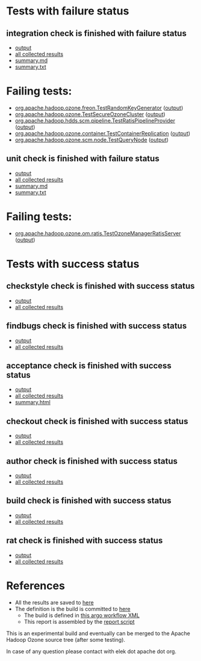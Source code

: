 # Tests with failure status

## integration check is finished with failure status

   * [output](https://raw.githubusercontent.com/elek/ozone-ci/master/trunk/trunk-nightly-20190908-7d8xx/integration/output.log)
   * [all collected results](https://github.com/elek/ozone-ci/tree/master/trunk/trunk-nightly-20190908-7d8xx/integration)
   * [summary.md](https://github.com/elek/ozone-ci/tree/master/trunk/trunk-nightly-20190908-7d8xx/integration/summary.md)
   * [summary.txt](https://github.com/elek/ozone-ci/tree/master/trunk/trunk-nightly-20190908-7d8xx/integration/summary.txt)

# Failing tests: 

 * [org.apache.hadoop.ozone.freon.TestRandomKeyGenerator](hadoop-ozone/tools/org.apache.hadoop.ozone.freon.TestRandomKeyGenerator.txt) ([output](hadoop-ozone/tools/org.apache.hadoop.ozone.freon.TestRandomKeyGenerator-output.txt/))
 * [org.apache.hadoop.ozone.TestSecureOzoneCluster](hadoop-ozone/integration-test/org.apache.hadoop.ozone.TestSecureOzoneCluster.txt) ([output](hadoop-ozone/integration-test/org.apache.hadoop.ozone.TestSecureOzoneCluster-output.txt/))
 * [org.apache.hadoop.hdds.scm.pipeline.TestRatisPipelineProvider](hadoop-ozone/integration-test/org.apache.hadoop.hdds.scm.pipeline.TestRatisPipelineProvider.txt) ([output](hadoop-ozone/integration-test/org.apache.hadoop.hdds.scm.pipeline.TestRatisPipelineProvider-output.txt/))
 * [org.apache.hadoop.ozone.container.TestContainerReplication](hadoop-ozone/integration-test/org.apache.hadoop.ozone.container.TestContainerReplication.txt) ([output](hadoop-ozone/integration-test/org.apache.hadoop.ozone.container.TestContainerReplication-output.txt/))
 * [org.apache.hadoop.ozone.scm.node.TestQueryNode](hadoop-ozone/integration-test/org.apache.hadoop.ozone.scm.node.TestQueryNode.txt) ([output](hadoop-ozone/integration-test/org.apache.hadoop.ozone.scm.node.TestQueryNode-output.txt/))

## unit check is finished with failure status

   * [output](https://raw.githubusercontent.com/elek/ozone-ci/master/trunk/trunk-nightly-20190908-7d8xx/unit/output.log)
   * [all collected results](https://github.com/elek/ozone-ci/tree/master/trunk/trunk-nightly-20190908-7d8xx/unit)
   * [summary.md](https://github.com/elek/ozone-ci/tree/master/trunk/trunk-nightly-20190908-7d8xx/unit/summary.md)
   * [summary.txt](https://github.com/elek/ozone-ci/tree/master/trunk/trunk-nightly-20190908-7d8xx/unit/summary.txt)

# Failing tests: 

 * [org.apache.hadoop.ozone.om.ratis.TestOzoneManagerRatisServer](hadoop-ozone/ozone-manager/org.apache.hadoop.ozone.om.ratis.TestOzoneManagerRatisServer.txt) ([output](hadoop-ozone/ozone-manager/org.apache.hadoop.ozone.om.ratis.TestOzoneManagerRatisServer-output.txt/))


# Tests with success status

## checkstyle check is finished with success status

   * [output](https://raw.githubusercontent.com/elek/ozone-ci/master/trunk/trunk-nightly-20190908-7d8xx/checkstyle/output.log)
   * [all collected results](https://github.com/elek/ozone-ci/tree/master/trunk/trunk-nightly-20190908-7d8xx/checkstyle)


## findbugs check is finished with success status

   * [output](https://raw.githubusercontent.com/elek/ozone-ci/master/trunk/trunk-nightly-20190908-7d8xx/findbugs/output.log)
   * [all collected results](https://github.com/elek/ozone-ci/tree/master/trunk/trunk-nightly-20190908-7d8xx/findbugs)


## acceptance check is finished with success status

   * [output](https://raw.githubusercontent.com/elek/ozone-ci/master/trunk/trunk-nightly-20190908-7d8xx/acceptance/output.log)
   * [all collected results](https://github.com/elek/ozone-ci/tree/master/trunk/trunk-nightly-20190908-7d8xx/acceptance)
   * [summary.html](https://elek.github.io/ozone-ci/trunk/trunk-nightly-20190908-7d8xx/acceptance/summary.html)


## checkout check is finished with success status

   * [output](https://raw.githubusercontent.com/elek/ozone-ci/master/trunk/trunk-nightly-20190908-7d8xx/checkout/output.log)
   * [all collected results](https://github.com/elek/ozone-ci/tree/master/trunk/trunk-nightly-20190908-7d8xx/checkout)


## author check is finished with success status

   * [output](https://raw.githubusercontent.com/elek/ozone-ci/master/trunk/trunk-nightly-20190908-7d8xx/author/output.log)
   * [all collected results](https://github.com/elek/ozone-ci/tree/master/trunk/trunk-nightly-20190908-7d8xx/author)


## build check is finished with success status

   * [output](https://raw.githubusercontent.com/elek/ozone-ci/master/trunk/trunk-nightly-20190908-7d8xx/build/output.log)
   * [all collected results](https://github.com/elek/ozone-ci/tree/master/trunk/trunk-nightly-20190908-7d8xx/build)


## rat check is finished with success status

   * [output](https://raw.githubusercontent.com/elek/ozone-ci/master/trunk/trunk-nightly-20190908-7d8xx/rat/output.log)
   * [all collected results](https://github.com/elek/ozone-ci/tree/master/trunk/trunk-nightly-20190908-7d8xx/rat)




# References

 * All the results are saved to [here](https://github.com/elek/ozone-ci/tree/master/trunk/trunk-nightly-20190908-7d8xx/)
 * The definition is the build is committed to [here](https://github.com/elek/argo-ozone)
    * The build is defined in [this argo workflow XML](https://github.com/elek/argo-ozone/blob/master/ozone-build.yaml)
    * This report is assembled by the [report script](https://github.com/elek/argo-ozone/blob/master/scripts/report.sh)

This is an experimental build and eventually can be merged to the Apache Hadoop Ozone source tree (after some testing).

In case of any question please contact with elek dot apache dot org.
